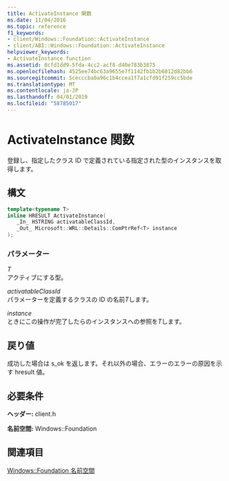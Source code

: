 ```yaml
---
title: ActivateInstance 関数
ms.date: 11/04/2016
ms.topic: reference
f1_keywords:
- client/Windows::Foundation::ActivateInstance
- client/ABI::Windows::Foundation::ActivateInstance
helpviewer_keywords:
- ActivateInstance function
ms.assetid: 8cfd1dd9-5fda-4cc2-acf8-d40e783b3875
ms.openlocfilehash: 4525ee74bc63a9655e7f1142fb1b2b6812d82bb6
ms.sourcegitcommit: 5cecccba0a96c1b4ccea1f7a1cfd91f259cc5bde
ms.translationtype: MT
ms.contentlocale: ja-JP
ms.lasthandoff: 04/01/2019
ms.locfileid: "58785017"
---
```

# <a name="activateinstance-function"></a>ActivateInstance 関数

登録し、指定したクラス ID で定義されている指定された型のインスタンスを取得します。

## <a name="syntax"></a>構文

```cpp
template<typename T>
inline HRESULT ActivateInstance(
   _In_ HSTRING activatableClassId,
   _Out_ Microsoft::WRL::Details::ComPtrRef<T> instance
);
```

### <a name="parameters"></a>パラメーター

*T*<br/>
アクティブにする型。

*activatableClassId*<br/>
パラメーターを定義するクラスの ID の名前*T*します。

*instance*<br/>
ときにこの操作が完了したらのインスタンスへの参照を*T*します。

## <a name="return-value"></a>戻り値

成功した場合は s_ok を返します。それ以外の場合、エラーのエラーの原因を示す hresult 値。

## <a name="requirements"></a>必要条件

**ヘッダー:** client.h

**名前空間:** Windows::Foundation

## <a name="see-also"></a>関連項目

[Windows::Foundation 名前空間](windows-foundation-namespace.md)
